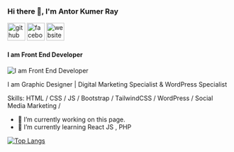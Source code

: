 ### Hi there 👋, I'm Antor Kumer Ray
[<img src='https://cdn.jsdelivr.net/npm/simple-icons@3.0.1/icons/github.svg' alt='github' height='40'>](https://github.com/antorkumerray)  [<img src='https://cdn.jsdelivr.net/npm/simple-icons@3.0.1/icons/facebook.svg' alt='facebook' height='40'>](https://www.facebook.com/antorkumerray)  [<img src='https://cdn.jsdelivr.net/npm/simple-icons@3.0.1/icons/icloud.svg' alt='website' height='40'>](https://antorkumerray.blogspot.com/)  

#### I am Front End Developer
![I am Front End Developer](https://scontent.fdac179-1.fna.fbcdn.net/v/t39.30808-6/305044310_439325748185005_1720764512966527744_n.jpg?_nc_cat=105&ccb=1-7&_nc_sid=cc71e4&_nc_ohc=I-gCHCDj-_YQ7kNvgHvWGP2&_nc_zt=23&_nc_ht=scontent.fdac179-1.fna&_nc_gid=Ak6vzk7z9-CuJ7KqJuZB3Vw&oh=00_AYAUt0vE6VpIXgGicwK6Vily6logBDybvqV5u_icpWM2ag&oe=67464CBA)

I am Graphic Designer | Digital Marketing Specialist & WordPress Specialist

Skills:  HTML / CSS / JS / Bootstrap / TailwindCSS /  WordPress / Social Media Marketing / 

- 🔭 I’m currently working on this page. 
- 🌱 I’m currently learning React JS , PHP 



[![Top Langs](https://github-readme-stats.vercel.app/api/top-langs/?username=antorkumerray)](https://github.com/anuraghazra/github-readme-stats)

